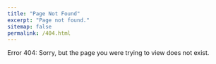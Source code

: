 ```yaml
---
title: "Page Not Found"
excerpt: "Page not found."
sitemap: false
permalink: /404.html
---
```


Error 404:
Sorry, but the page you were trying to view does not exist.
